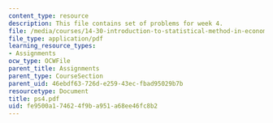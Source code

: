 ```yaml
---
content_type: resource
description: This file contains set of problems for week 4.
file: /media/courses/14-30-introduction-to-statistical-method-in-economics-spring-2006/fe9500a174624f9ba951a68ee46fc8b2_ps4.pdf
file_type: application/pdf
learning_resource_types:
- Assignments
ocw_type: OCWFile
parent_title: Assignments
parent_type: CourseSection
parent_uid: 46ebdf63-726d-e259-43ec-fbad95029b7b
resourcetype: Document
title: ps4.pdf
uid: fe9500a1-7462-4f9b-a951-a68ee46fc8b2
---
```

